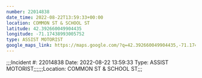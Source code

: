 ```yaml
---
number: 22014838
date_time: 2022-08-22T13:59:33+00:00
location: COMMON ST & SCHOOL ST
latitude: 42.392660049904435
longitude: -71.17438993005752
type: ASSIST MOTORIST
google_maps_link: https://maps.google.com/?q=42.392660049904435,-71.17438993005752
---
```


;;;Incident #: 22014838   Date: 2022-08-22 13:59:33   Type: ASSIST MOTORIST;;;;;;Location: COMMON ST & SCHOOL ST;;;
